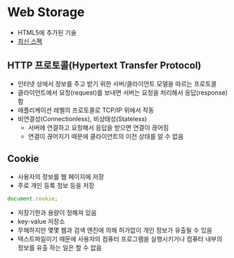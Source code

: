 # Web Storage
- HTML5에 추가된 기술
- [최신 스펙](https://www.w3.org/TR/webstorage/)

## HTTP 프로토콜(Hypertext Transfer Protocol)
- 인터넷 상에서 정보를 주고 받기 위한 서버/클라이언트 모델을 따르는 프로토콜
- 클라이언트에서 요청(request)를 보내면 서버는 요청을 처리해서 응답(response)함
- 애플리케이션 레벨의 프로토콜로 TCP/IP 위에서 작동
- 비연결성(Connectionless), 비상태성(Stateless)
    - 서버에 연결하고 요청해서 응답을 받으면 연결이 끊어짐
    - 연결이 끊어지기 때문에 클라이언트의 이전 상태를 알 수 없음

    
## Cookie
- 사용자의 정보를 웹 페이지에 저장
- 주로 개인 등록 정보 등을 저장
```js
document.cookie; 
```
- 저장기한과 용량이 정해져 있음
- key-value 저장소
- 무해하지만 몇몇 웹과 검색 엔진에 의해 허가없이 개인 정보가 유출될 수 있음
- 텍스트파일이기 때문에 사용자의 컴퓨터 프로그램을 실행시키거나 컴퓨터 내부의 정보를 유출 하는 일은 할 수 없음
